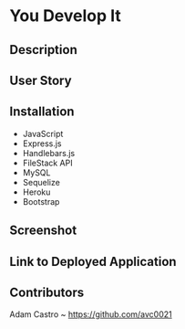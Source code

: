 # You Develop It

## Description


## User Story


## Installation

- JavaScript
- Express.js
- Handlebars.js
- FileStack API
- MySQL
- Sequelize
- Heroku
- Bootstrap

## Screenshot


## Link to Deployed Application


## Contributors

Adam Castro ~ https://github.com/avc0021
</br>

